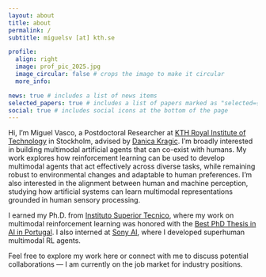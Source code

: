 ```yaml
---
layout: about
title: about
permalink: /
subtitle: miguelsv [at] kth.se

profile:
  align: right
  image: prof_pic_2025.jpg
  image_circular: false # crops the image to make it circular
  more_info:

news: true # includes a list of news items
selected_papers: true # includes a list of papers marked as "selected={true}"
social: true # includes social icons at the bottom of the page
---
```


Hi, I’m Miguel Vasco, a Postdoctoral Researcher at <a href="https://www.kth.se/en">KTH Royal Institute of Technology</a> in Stockholm, advised by <a href="https://www.csc.kth.se/~danik/">Danica Kragic</a>. I’m broadly interested in building multimodal artificial agents that can co-exist with humans.  My work explores how reinforcement learning can be used to develop multimodal agents that act effectively across diverse tasks, while remaining robust to environmental changes and adaptable to human preferences. I’m also interested in the alignment between human and machine perception, studying how artificial systems can learn multimodal representations grounded in human sensory processing.

I earned my Ph.D. from <a href="https://tecnico.ulisboa.pt/en/">Instituto Superior Tecnico</a>, where my work on multimodal reinforcement learning was honored with the <a href="https://www.appia.pt/2024/10/07/vencedor-do-concurso-melhor-tese-de-doutoramento/">Best PhD Thesis in AI in Portugal</a>. I also interned at <a href="https://ai.sony/">Sony AI</a>, where I developed superhuman multimodal RL agents.

Feel free to explore my work here or connect with me to discuss potential collaborations — I am currently on the job market for industry positions.